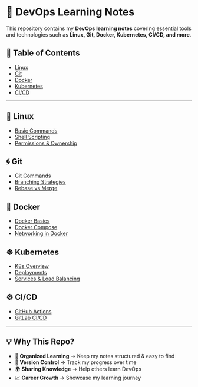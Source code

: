 # 🚀 DevOps Learning Notes

This repository contains my **DevOps learning notes** covering essential tools and technologies such as **Linux, Git, Docker, Kubernetes, CI/CD, and more**.  

## 📂 Table of Contents
- [Linux](Linux)
- [Git](Git)
- [Docker](Docker)
- [Kubernetes](Kubernetes)
- [CI/CD](CI-CD)

---

## 🐧 Linux
- [Basic Commands](Linux/Basic-Commands.md)
- [Shell Scripting](Linux/shell-scripting.md)
- [Permissions & Ownership](Linux/permissions.md)

## 🌀 Git
- [Git Commands](Git/git-commands.md)
- [Branching Strategies](Git/branching.md)
- [Rebase vs Merge](Git/git-rebase-vs-merge.md)

## 🐳 Docker
- [Docker Basics](Docker/docker-basics.md)
- [Docker Compose](Docker/docker-compose.md)
- [Networking in Docker](Docker/docker-networking.md)

## ☸️ Kubernetes
- [K8s Overview](Kubernetes/k8s-overview.md)
- [Deployments](Kubernetes/deployment.md)
- [Services & Load Balancing](Kubernetes/services.md)

## ⚙️ CI/CD
- [GitHub Actions](CI-CD/github-actions.md)
- [GitLab CI/CD](CI-CD/gitlab-ci.md)

---

## 💡 Why This Repo?
- 📖 **Organized Learning** → Keep my notes structured & easy to find  
- 🔄 **Version Control** → Track my progress over time  
- 🌍 **Sharing Knowledge** → Help others learn DevOps  
- 📈 **Career Growth** → Showcase my learning journey  
